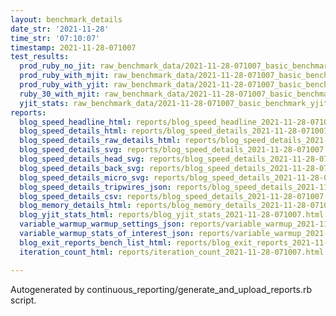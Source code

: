 ```yaml
---
layout: benchmark_details
date_str: '2021-11-28'
time_str: '07:10:07'
timestamp: 2021-11-28-071007
test_results:
  prod_ruby_no_jit: raw_benchmark_data/2021-11-28-071007_basic_benchmark_prod_ruby_no_jit.json
  prod_ruby_with_mjit: raw_benchmark_data/2021-11-28-071007_basic_benchmark_prod_ruby_with_mjit.json
  prod_ruby_with_yjit: raw_benchmark_data/2021-11-28-071007_basic_benchmark_prod_ruby_with_yjit.json
  ruby_30_with_mjit: raw_benchmark_data/2021-11-28-071007_basic_benchmark_ruby_30_with_mjit.json
  yjit_stats: raw_benchmark_data/2021-11-28-071007_basic_benchmark_yjit_stats.json
reports:
  blog_speed_headline_html: reports/blog_speed_headline_2021-11-28-071007.html
  blog_speed_details_html: reports/blog_speed_details_2021-11-28-071007.html
  blog_speed_details_raw_details_html: reports/blog_speed_details_2021-11-28-071007.raw_details.html
  blog_speed_details_svg: reports/blog_speed_details_2021-11-28-071007.svg
  blog_speed_details_head_svg: reports/blog_speed_details_2021-11-28-071007.head.svg
  blog_speed_details_back_svg: reports/blog_speed_details_2021-11-28-071007.back.svg
  blog_speed_details_micro_svg: reports/blog_speed_details_2021-11-28-071007.micro.svg
  blog_speed_details_tripwires_json: reports/blog_speed_details_2021-11-28-071007.tripwires.json
  blog_speed_details_csv: reports/blog_speed_details_2021-11-28-071007.csv
  blog_memory_details_html: reports/blog_memory_details_2021-11-28-071007.html
  blog_yjit_stats_html: reports/blog_yjit_stats_2021-11-28-071007.html
  variable_warmup_warmup_settings_json: reports/variable_warmup_2021-11-28-071007.warmup_settings.json
  variable_warmup_stats_of_interest_json: reports/variable_warmup_2021-11-28-071007.stats_of_interest.json
  blog_exit_reports_bench_list_html: reports/blog_exit_reports_2021-11-28-071007.bench_list.html
  iteration_count_html: reports/iteration_count_2021-11-28-071007.html

---
```

Autogenerated by continuous_reporting/generate_and_upload_reports.rb script.
